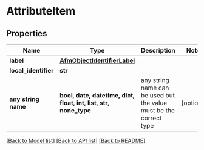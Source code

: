 # AttributeItem


## Properties
Name | Type | Description | Notes
------------ | ------------- | ------------- | -------------
**label** | [**AfmObjectIdentifierLabel**](AfmObjectIdentifierLabel.md) |  | 
**local_identifier** | **str** |  | 
**any string name** | **bool, date, datetime, dict, float, int, list, str, none_type** | any string name can be used but the value must be the correct type | [optional]

[[Back to Model list]](../README.md#documentation-for-models) [[Back to API list]](../README.md#documentation-for-api-endpoints) [[Back to README]](../README.md)


